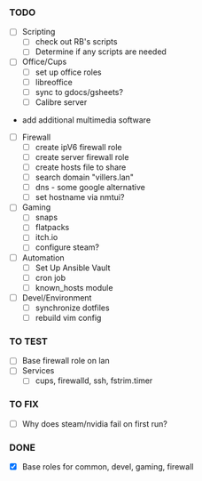 ### TODO

 - [ ] Scripting
   - [ ] check out RB's scripts
   - [ ] Determine if any scripts are needed
 - [ ] Office/Cups
   - [ ] set up office roles
   - [ ] libreoffice
   - [ ] sync to gdocs/gsheets?
   - [ ] Calibre server
 - add additional multimedia software
 - [ ] Firewall
   - [ ] create ipV6 firewall role
   - [ ] create server firewall role
   - [ ] create hosts file to share
   - [ ] search domain "villers.lan"
   - [ ] dns - some google alternative
   - [ ] set hostname via nmtui?
 - [ ] Gaming
   - [ ] snaps
   - [ ] flatpacks
   - [ ] itch.io
   - [ ] configure steam?
 - [ ] Automation
   - [ ] Set Up Ansible Vault
   - [ ] cron job
   - [ ] known_hosts module
 - [ ] Devel/Environment
   - [ ] synchronize dotfiles
   - [ ] rebuild vim config

### TO TEST

 - [ ] Base firewall role on lan 
 - [ ] Services
   - [ ] cups, firewalld, ssh, fstrim.timer

### TO FIX

 - [ ] Why does steam/nvidia fail on first run?

### DONE

 - [x] Base roles for common, devel, gaming, firewall


